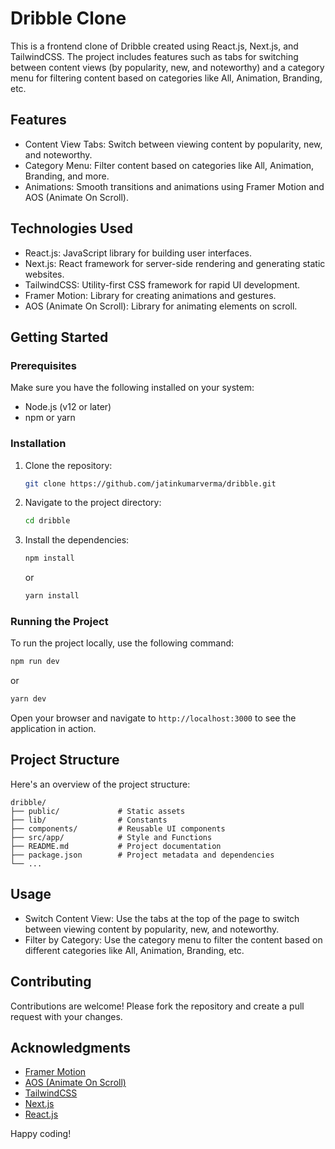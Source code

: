 # Dribble Clone

This is a frontend clone of Dribble created using React.js, Next.js, and TailwindCSS. The project includes features such as tabs for switching between content views (by popularity, new, and noteworthy) and a category menu for filtering content based on categories like All, Animation, Branding, etc.

## Features

- Content View Tabs: Switch between viewing content by popularity, new, and noteworthy.
- Category Menu: Filter content based on categories like All, Animation, Branding, and more.
- Animations: Smooth transitions and animations using Framer Motion and AOS (Animate On Scroll).

## Technologies Used

- React.js: JavaScript library for building user interfaces.
- Next.js: React framework for server-side rendering and generating static websites.
- TailwindCSS: Utility-first CSS framework for rapid UI development.
- Framer Motion: Library for creating animations and gestures.
- AOS (Animate On Scroll): Library for animating elements on scroll.

## Getting Started

### Prerequisites

Make sure you have the following installed on your system:

- Node.js (v12 or later)
- npm or yarn

### Installation

1. Clone the repository:

   ```bash
   git clone https://github.com/jatinkumarverma/dribble.git
   ```

2. Navigate to the project directory:

   ```bash
   cd dribble
   ```

3. Install the dependencies:

   ```bash
   npm install
   ```

   or

   ```bash
   yarn install
   ```

### Running the Project

To run the project locally, use the following command:

```bash
npm run dev
```

or

```bash
yarn dev
```

Open your browser and navigate to `http://localhost:3000` to see the application in action.

## Project Structure

Here's an overview of the project structure:

```
dribble/
├── public/             # Static assets
├── lib/                # Constants
├── components/         # Reusable UI components
├── src/app/            # Style and Functions
├── README.md           # Project documentation
├── package.json        # Project metadata and dependencies
└── ...
```

## Usage

- Switch Content View: Use the tabs at the top of the page to switch between viewing content by popularity, new, and noteworthy.
- Filter by Category: Use the category menu to filter the content based on different categories like All, Animation, Branding, etc.

## Contributing

Contributions are welcome! Please fork the repository and create a pull request with your changes.

## Acknowledgments

- [Framer Motion](https://www.framer.com/motion/)
- [AOS (Animate On Scroll)](https://michalsnik.github.io/aos/)
- [TailwindCSS](https://tailwindcss.com/)
- [Next.js](https://nextjs.org/)
- [React.js](https://reactjs.org/)

Happy coding!
